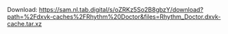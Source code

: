Download: https://sam.nl.tab.digital/s/oZRKz5So2B8gbzY/download?path=%2Fdxvk-caches%2FRhythm%20Doctor&files=Rhythm_Doctor.dxvk-cache.tar.xz
